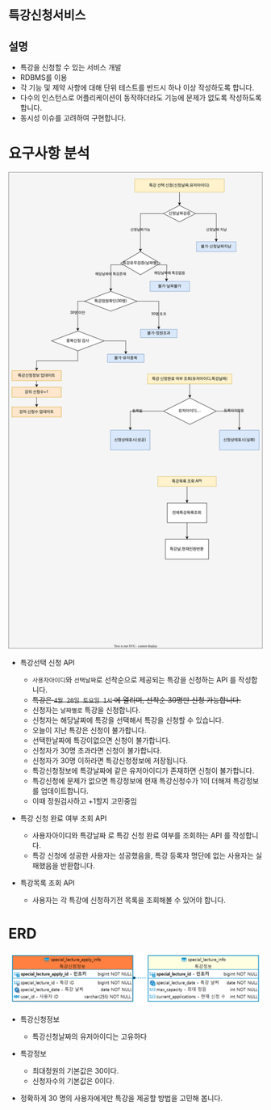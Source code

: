 # `특강신청서비스`
## 설명
- 특강을 신청할 수 있는 서비스 개발
- RDBMS를 이용
- 각 기능 및 제약 사항에 대해 단위 테스트를 반드시 하나 이상 작성하도록 합니다.
- 다수의 인스턴스로 어플리케이션이 동작하더라도 기능에 문제가 없도록 작성하도록 합니다.
- 동시성 이슈를 고려하여 구현합니다.

# 요구사항 분석
![service-flow](./src/main/java/com/tdd/speciallectureapply/document/diagram/2.service-flow.svg)
- 특강선택 신청 API
  - `사용자아이디`와 `선택날짜`로 선착순으로 제공되는 특강을 신청하는 API 를 작성합니다.
  - ~~특강은 `4월 20일 토요일 1시` 에 열리며, 선착순 30명만 신청 가능합니다.~~
  - 신청자는 `날짜별로` 특강을 신청합니다.
  - 신청자는 해당날짜에 특강을 선택해서 특강을 신청할 수 있습니다.
  - 오늘이 지난 특강은 신청이 불가합니다.
  - 선택한날짜에 특강이없으면 신청이 불가합니다.
  - 신청자가 30명 초과라면 신청이 불가합니다.
  - 신청자가 30명 이하라면 특강신청정보에 저장됩니다.
  - 특강신청정보에 특강날짜에 같은 유저아이디가 존재하면 신청이 불가합니다.
  - 특강신청에 문제가 없으면 특강정보에 현재 특강신청수가 1이 더해져 특강정보를 업데이트합니다.
  - 이때 정원검사하고 +1할지 고민중임
   
- 특강 신청 완료 여부 조회 API
  - 사용자아이디와 특강날짜 로 특강 신청 완료 여부를 조회하는 API 를 작성합니다.
  - 특강 신청에 성공한 사용자는 성공했음을, 특강 등록자 명단에 없는 사용자는 실패했음을 반환합니다.

- 특강목록 조회 API
  - 사용자는 각 특강에 신청하기전 목록을 조회해볼 수 있어야 합니다.

# ERD
![erd-image](./src/main/java/com/tdd/speciallectureapply/document/diagram/img.png)
- 특강신청정보
  - 특강신청날짜의 유저아이디는 고유하다
- 특강정보
  - 최대정원의 기본값은 30이다.
  - 신청자수의 기본값은 0이다.

- 정확하게 30 명의 사용자에게만 특강을 제공할 방법을 고민해 봅니다.